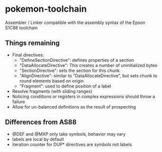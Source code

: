 # pokemon-toolchain
Assembler / Linker compatible with the assembly syntax of the Epson S1C88 toolchain

## Things remaining
* Final directives:
    * "DefineSectionDirective": defines properties of a section
    * "DataAllocateDirective": This creates a number of uninitialized bytes
    * "SectionDirective": sets the section for this chunk
    * "AlignDirective": similar to "DataAllocateDirective", but sets chunk to round elements based on origin
    * "Fragment": used to define position of a label
 * Resolve fragments (with sliding ranges)
 * Noticing conditions or registers in complex expressions should throw a failure
* Allow for un-balanced definitions as the result of prospecting

## Differences from AS88
* @DEF and @MXP only take symbols, behavior may vary
* labels are local by default
* iteration counter for DUP* directives are symbols not labels
